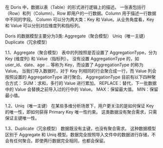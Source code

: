在 Doris 中，数据以表（Table）的形式进行逻辑上的描述。
一张表包括行（Row）和列（Column）。Row 即用户的一行数据。Column 用于描述一行数据中不同的字段。
Column 可以分为两大类：Key 和 Value。从业务角度看，Key 和 Value 可以分别对应维度列和指标列。

Doris 的数据模型主要分为3类:
Aggregate（聚合模型）
Uniq（唯一主键）
Duplicate（冗余模型）

1.1、Aggregate（聚合模型）
表中的列按照是否设置了 AggregationType，分为 Key (维度列) 和 Value（指标列）。
没有设置 AggregationType 的，如 user_id、date、age ... 等称为 Key，而设置了 AggregationType 的称为 Value。
当我们导入数据时，对于 Key 列相同的行会聚合成一行，而 Value 列会按照设置的 AggregationType 进行聚合。 
AggregationType 目前有以下四种聚合方式：
SUM：求和，多行的 Value 进行累加。
REPLACE：替代，下一批数据中的 Value 会替换之前导入过的行中的 Value。
MAX：保留最大值。
MIN：保留最小值。

1.2、Uniq（唯一主键）
在某些多维分析场景下，用户更关注的是如何保证 Key 的唯一性，即如何获得 Primary Key 唯一性约束。
这类数据没有聚合需求，只需保证主键唯一性。

1.3、Duplicate（冗余模型）
数据既没有主键，也没有聚合需求。
这种数据模型区别于 Aggregate 和 Uniq 模型。数据完全按照导入文件中的数据进行存储，不会有任何聚合。即使两行数据完全相同，也都会保留。 
